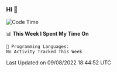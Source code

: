 ### Hi 👋

<!--START_SECTION:waka-->
![Code Time](http://img.shields.io/badge/Code%20Time-176%20hrs%2047%20mins-blue)

📊 **This Week I Spent My Time On** 

```text
💬 Programming Languages: 
No Activity Tracked This Week

```


 Last Updated on 09/08/2022 18:44:52 UTC
<!--END_SECTION:waka-->

